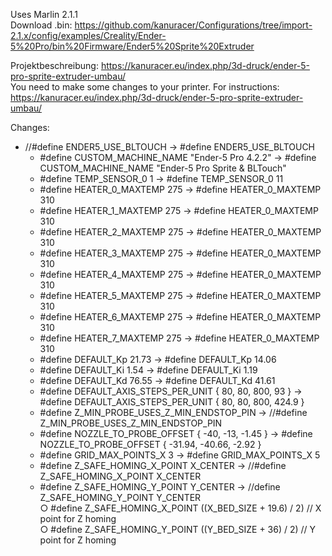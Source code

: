 Uses Marlin 2.1.1  
Download .bin: https://github.com/kanuracer/Configurations/tree/import-2.1.x/config/examples/Creality/Ender-5%20Pro/bin%20Firmware/Ender5%20Sprite%20Extruder

Projektbeschreibung: https://kanuracer.eu/index.php/3d-druck/ender-5-pro-sprite-extruder-umbau/  
You need to make some changes to your printer. For instructions: https://kanuracer.eu/index.php/3d-druck/ender-5-pro-sprite-extruder-umbau/  

Changes:
  - //#define ENDER5_USE_BLTOUCH -> #define ENDER5_USE_BLTOUCH  
	- #define CUSTOM_MACHINE_NAME "Ender-5 Pro 4.2.2" -> #define CUSTOM_MACHINE_NAME "Ender-5 Pro Sprite & BLTouch"  
	- #define TEMP_SENSOR_0 1 -> #define TEMP_SENSOR_0 11  
	- #define HEATER_0_MAXTEMP 275 -> #define HEATER_0_MAXTEMP 310  
	- #define HEATER_1_MAXTEMP 275 -> #define HEATER_0_MAXTEMP 310  
	- #define HEATER_2_MAXTEMP 275 -> #define HEATER_0_MAXTEMP 310  
	- #define HEATER_3_MAXTEMP 275 -> #define HEATER_0_MAXTEMP 310  
	- #define HEATER_4_MAXTEMP 275 -> #define HEATER_0_MAXTEMP 310  
	- #define HEATER_5_MAXTEMP 275 -> #define HEATER_0_MAXTEMP 310  
	- #define HEATER_6_MAXTEMP 275 -> #define HEATER_0_MAXTEMP 310  
	- #define HEATER_7_MAXTEMP 275 -> #define HEATER_0_MAXTEMP 310  
	- #define DEFAULT_Kp  21.73 -> #define DEFAULT_Kp  14.06  
	- #define DEFAULT_Ki   1.54 -> #define DEFAULT_Ki   1.19  
	- #define DEFAULT_Kd  76.55 -> #define DEFAULT_Kd  41.61  
	- #define DEFAULT_AXIS_STEPS_PER_UNIT { 80, 80, 800, 93 } -> #define DEFAULT_AXIS_STEPS_PER_UNIT { 80, 80, 800, 424.9 }  
	- #define Z_MIN_PROBE_USES_Z_MIN_ENDSTOP_PIN -> //#define Z_MIN_PROBE_USES_Z_MIN_ENDSTOP_PIN  
	- #define NOZZLE_TO_PROBE_OFFSET { -40, -13, -1.45 } -> #define NOZZLE_TO_PROBE_OFFSET { -31.94, -40.66, -2.92 }  
	- #define GRID_MAX_POINTS_X 3 -> #define GRID_MAX_POINTS_X 5  
	- #define Z_SAFE_HOMING_X_POINT X_CENTER  -> //#define Z_SAFE_HOMING_X_POINT X_CENTER  
	- #define Z_SAFE_HOMING_Y_POINT Y_CENTER  -> //define Z_SAFE_HOMING_Y_POINT Y_CENTER  
		○ #define Z_SAFE_HOMING_X_POINT ((X_BED_SIZE + 19.6) / 2)    // X point for Z homing  
		○ #define Z_SAFE_HOMING_Y_POINT ((Y_BED_SIZE + 36) / 2)    // Y point for Z homing  
